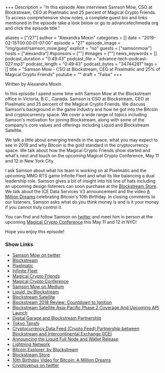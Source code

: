 +++
Description = "In this episode Alex interviews Samson Mow, CSO at Blockstream, CEO at Pixelmatic and 25 percent of Magical Crypto Friends. To access comprehensive show notes, a complete guest bio and links mentioned in the episode take a look below or go to advancetechmedia.org and click the episode title."

aliases = ["/27"]
author = "Alexandra Moxin"
categories = []
date = "2019-02-15T00:00:01-07:00"
episode = "27"
episode_image = "img/guest/samson_mow.jpeg"
explicit = "no"
guests = ["samsonmow"]
hosts = ["alexandra"]
#sponsors = [""]
#images = [""]
news_keywords = []
podcast_duration = "0:49:43"
podcast_file = "advance-tech-podcast-027.mp3"
podcast_length = "0:49:43"
podcast_bytes = "34744281"
tags = []
title = "Samson Mow - CSO at Blockstream, CEO at Pixelmatic and 25% of Magical Crypto Friends"
youtube = ""
draft = "False"
+++

Written by Alexandra Moxin

In this episode I spend some time with Samson Mow at the Blockstream office in Victoria, B.C., Canada. Samson is CSO at Blockstream, CEO at Pixelmatic and 25 percent of the Magical Crypto Friends. We discuss Samson's background in the game industry and how he got into the Bitcoin and cryptocurrency space. We cover a wide range of topics including Samson's motivation for joining Blockstream, along with some of the company's core values and offerings including Liquid and Blockstream Satellite.

We talk a little about emerging trends in the space, what you may expect to see in 2019 and why Bitcoin is the gold standard in the cryptocurrency space. We talk about how the Magical Crypto Friends show started and what's next and touch on the upcoming Magical Crypto Conference, May 11 and 12 in New York City.

I ask Samson about what his team is working on at Pixelmatic and the upcoming MMO RTS game Infinite Fleet and what its like balancing a dual leadership role. Samson gives a bit of insight into his line of hats including an upcoming design listeners can soon purchase at the [Blockstream Store](https://store.blockstream.com/). We talk about the ICE Data Services V3 announcement and the video [A Million Dreams](https://www.youtube.com/watch?v=vBCVMwQpsXQ) celebrating Bitcoin's 10th Birthday. In closing comments to our listeners, Samson asks what do you think money is and is it your money if you cannot truly control it.

You can find and follow Samson on [twitter](https://twitter.com/Excellion) and meet him in person at the upcoming [Magical Crypto Conference](https://www.magicalcryptoconference.com/) this May 11 and 12 in NYC!

Hope you enjoy this episode!

### Show Links

* [Samson Mow on twitter](https://twitter.com/Excellion)
* [Blockstream](https://blockstream.com/)
* [Pixelmatic](https://www.pixelmatic.com/)
* [Infinite Fleet](https://www.pixelmatic.com/games)
* [Magical Crypto Friends](https://www.youtube.com/c/MagicalCryptoFriends)
* [Magical Crypto Conference](https://www.magicalcryptoconference.com/)
* [Samson Mow on Medium](https://medium.com/@Excellion)
* [Liquid, by Blockstream](https://blockstream.com/liquid/)
* [Blockstream Satellite](https://blockstream.com/satellite/)
* [Blockstream 2018 Review: Countdown to Ignition](https://blockstream.com/2019/01/03/blockstream-2018-review/)
* [Blockstream Satellite Asia-Pacific Phase 2 Coverage And Upcoming API Launch](https://blockstream.com/2018/12/17/Blockstream-satellite-asia-pacific-phase-2-coverage/)
* [Digital Garage and Blockstream Partnership](https://www.prnewswire.com/news-releases/digital-garage-and-blockstream-expand-partnership-to-accelerate-cryptocurrency-and-blockchain-deployments-in-japan-300559984.html)
* [Tokyo Tanshi](https://www.tokyotanshi.co.jp/en/)
* [Cryptocurrency Data Feed (Crypto Feed) Partnership between Blockstream and Intercontinental Exchange (ICE)](https://blockstream.com/cryptofeed/)
* [Announcing the Liquid Full Node and Wallet Release](https://blockstream.com/2018/11/06/liquid-full-node-and-wallet-release/)
* [Lightning Network](https://blockstream.com/lightning/)
* [Bitcoin Explorer, by Blockstream](https://blockstream.info/)
* [Blockstream Store](https://store.blockstream.com/)
* [10th Birthday Video for Bitcoin: A Million Dreams](https://www.youtube.com/watch?v=vBCVMwQpsXQ)
* [Cryptovenus on twitter](https://twitter.com/cryptovenus)
    
